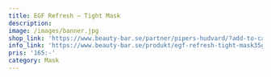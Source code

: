 ```yaml
---
title: EGF Refresh – Tight Mask
description:
image: /images/banner.jpg
shop_link: 'https://www.beauty-bar.se/partner/pipers-hudvard/?add-to-cart=1402'
info_link: 'https://www.beauty-bar.se/produkt/egf-refresh-tight-mask35g-2/'
pris: '165:-'
category: Mask
---
```


